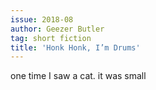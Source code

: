 ```yaml
---
issue: 2018-08
author: Geezer Butler
tag: short fiction
title: 'Honk Honk, I’m Drums'
---
```


one time I saw a cat. it was small
